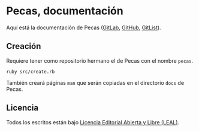 # Pecas, documentación

Aquí está la documentación de Pecas ([GitLab](https://gitlab.com/NikaZhenya/Pecas), [GitHub](https://github.com/NikaZhenya/pecas), [GitList](http://git.cliteratu.re/pecas/)).

## Creación

Requiere tener como repositorio hermano el de Pecas con el nombre `pecas`.

```
ruby src/create.rb
```

También creará páginas `man` que serán copiadas en el directorio `docs` de 
Pecas.

## Licencia

Todos los escritos están bajo [Licencia Editorial Abierta y Libre (LEAL)](https://github.com/NikaZhenya/licencia-editorial-abierta-y-libre).
